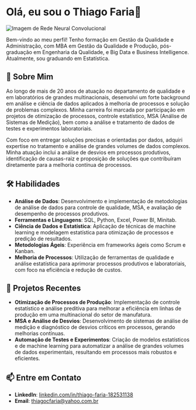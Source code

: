 # Olá, eu sou o Thiago Faria👋

![Imagem de Rede Neural Convolucional](https://img.odcdn.com.br/wp-content/uploads/2023/05/rede-neural-convolucional-1536x864.jpg)

Bem-vindo ao meu perfil! Tenho formação em Gestão da Qualidade e Administração, com MBA em Gestão da Qualidade e Produção, pós-graduação em Engenharia da Qualidade, e Big Data e Business Intelligence. Atualmente, sou graduando em Estatística. 

## 🚀 Sobre Mim

Ao longo de mais de 20 anos de atuação no departamento de qualidade e em laboratórios de grandes multinacionais, desenvolvi um forte background em análise e ciência de dados aplicados à melhoria de processos e solução de problemas complexos. Minha carreira foi marcada por participação em projetos de otimização de processos, controle estatístico, MSA (Análise de Sistemas de Medição), bem como a análise e tratamento de dados de testes e experimentos laboratoriais.

Com foco em entregar soluções precisas e orientadas por dados, adquiri expertise no tratamento e análise de grandes volumes de dados complexos. Minha atuação inclui a análise de desvios em processos produtivos, identificação de causas-raiz e proposição de soluções que contribuíram diretamente para a melhoria contínua de processos.

## 🛠️ Habilidades

- **Análise de Dados**: Desenvolvimento e implementação de metodologias de análise de dados para controle de qualidade, MSA, e avaliação de desempenho de processos produtivos.
- **Ferramentas e Linguagens**: SQL, Python, Excel, Power BI, Minitab.
- **Ciência de Dados e Estatística**: Aplicação de técnicas de machine learning e modelagem estatística para otimização de processos e predição de resultados.
- **Metodologias Ágeis**: Experiência em frameworks ágeis como Scrum e Kanban.
- **Melhoria de Processos**: Utilização de ferramentas de qualidade e análise estatística para aprimorar processos produtivos e laboratoriais, com foco na eficiência e redução de custos.

## 🌟 Projetos Recentes

- **Otimização de Processos de Produção**: Implementação de controle estatístico e análise preditiva para melhorar a eficiência em linhas de produção em uma multinacional do setor de manufatura.
- **MSA e Análise de Desvios**: Desenvolvimento de sistemas de análise de medição e diagnóstico de desvios críticos em processos, gerando melhorias contínuas.
- **Automação de Testes e Experimentos**: Criação de modelos estatísticos e de machine learning para automatizar a análise de grandes volumes de dados experimentais, resultando em processos mais robustos e eficientes.

## 📫 Entre em Contato

- **LinkedIn**: [linkedin.com/in/thiago-faria-182531138](https://www.linkedin.com/in/thiago-faria-182531138/)
- **Email**: thiagocfaria@yahoo.com.br
